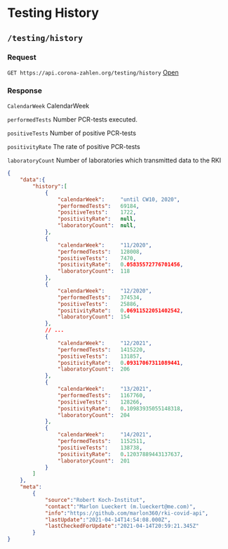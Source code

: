 # Testing History

## `/testing/history`

### Request

`GET https://api.corona-zahlen.org/testing/history`
[Open](/testing/history)

### Response

`CalendarWeek` CalendarWeek

`performedTests` Number PCR-tests executed.

`positiveTests` Number of positive PCR-tests

`positivityRate` The rate of positive PCR-tests

`laboratoryCount` Number of laboratories which transmitted data to the RKI

```json
{
    "data":{
        "history":[
            {
                "calendarWeek":     "until CW10, 2020",
                "performedTests":   69184,
                "positiveTests":    1722,
                "positivityRate":   null,
                "laboratoryCount":  null,
            },
            {
                "calendarWeek":     "11/2020",
                "performedTests":   128008,
                "positiveTests":    7470,
                "positivityRate":   0.05835572776701456,
                "laboratoryCount":  118
            },
            {
                "calendarWeek":     "12/2020",
                "performedTests":   374534,
                "positiveTests":    25886,
                "positivityRate":   0.06911522051402542,
                "laboratoryCount":  154
            },
            // ...
            {
                "calendarWeek":     "12/2021",
                "performedTests":   1415220,
                "positiveTests":    131857,
                "positivityRate":   0.09317067311089441,
                "laboratoryCount":  206
            },
            {
                "calendarWeek":     "13/2021",
                "performedTests":   1167760,
                "positiveTests":    128266,
                "positivityRate":   0.10983935055148318,
                "laboratoryCount":  204
            },
            {
                "calendarWeek":     "14/2021",
                "performedTests":   1152511,
                "positiveTests":    138738,
                "positivityRate":   0.12037889443137637,
                "laboratoryCount":  201
            }
        ]
    },
    "meta":
        {
            "source":"Robert Koch-Institut",
            "contact":"Marlon Lueckert (m.lueckert@me.com)",
            "info":"https://github.com/marlon360/rki-covid-api",
            "lastUpdate":"2021-04-14T14:54:08.000Z",
            "lastCheckedForUpdate":"2021-04-14T20:59:21.345Z"
        }
}
```

